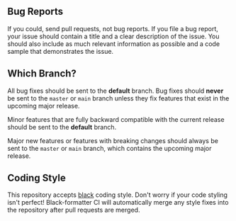 ## Bug Reports

If you could, send pull requests, not bug reports. If you file a bug report, your issue should contain a title and a clear description of the issue. You should also include as much relevant information as possible and a code sample that demonstrates the issue.

## Which Branch?

All bug fixes should be sent to the **default** branch. Bug fixes should **never** be sent to the `master` or `main` branch unless they fix features that exist in the upcoming major release.

Minor features that are fully backward compatible with the current release should be sent to the **default** branch.

Major new features or features with breaking changes should always be sent to the `master` or `main` branch, which contains the upcoming major release.

## Coding Style

This repository accepts [black](https://black.readthedocs.io/en/stable/the_black_code_style/current_style.html) coding style. Don't worry if your code styling isn't perfect! Black-formatter CI will automatically merge any style fixes into the repository after pull requests are merged. 
